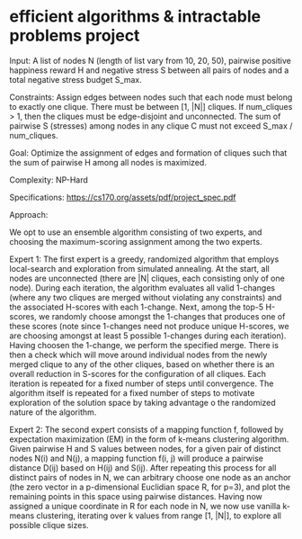 # efficient algorithms & intractable problems project

Input:  A list of nodes N (length of list vary from 10, 20, 50), pairwise positive happiness reward H and negative stress S between all pairs of nodes and a total negative stress budget S_max. 

Constraints: Assign edges between nodes such that each node must belong to exactly one clique. There must be between [1, |N|] cliques. If num_cliques > 1, then the cliques must be edge-disjoint and unconnected. The sum of pairwise S (stresses) among nodes in any clique C must not exceed S_max / num_cliques.

Goal: Optimize the assignment of edges and formation of cliques such that the sum of pairwise H among all nodes is maximized.

Complexity: NP-Hard

Specifications: https://cs170.org/assets/pdf/project_spec.pdf

Approach: 

We opt to use an ensemble algorithm consisting of two experts, and choosing the maximum-scoring assignment among the two experts. 

Expert 1:
The first expert is a greedy, randomized algorithm that employs local-search and exploration from simulated annealing. At the start, all nodes are unconnected (there are |N| cliques, each consisting only of one node). During each iteration, the algorithm evaluates all valid 1-changes (where any two cliques are merged without violating any constraints) and the associated H-scores with each 1-change. Next, among the top-5 H-scores, we randomly choose amongst the 1-changes that produces one of these scores (note since 1-changes need not produce unique H-scores, we are choosing amongst at least 5 possible 1-changes during each iteration). Having choosen the 1-change, we perform the specified merge. There is then a check which will move around individual nodes from the newly merged clique to any of the other cliques, based on whether there is an overall reduction in S-scores for the configuration of all cliques. Each iteration is repeated for a fixed number of steps until convergence. The algorithm itself is repeated for a fixed number of steps to motivate exploration of the solution space by taking advantage o the randomized nature of the algorithm.

Expert 2:
The second expert consists of a mapping function f, followed by expectation maximization (EM) in the form of k-means clustering algorithm. Given pairwise H and S values between nodes, for a given pair of distinct nodes N(i) and N(j), a mapping function f(i, j) will produce a pairwise distance D(ij) based on H(ij) and S(ij). After repeating this process for all distinct pairs of nodes in N, we can arbitrary choose one node as an anchor (the zero vector in a p-dimensional Euclidian space R, for p=3), and plot the remaining points in this space using pairwise distances. Having now assigned a unique coordinate in R for each node in N, we now use vanilla k-means clustering, iterating over k values from range [1, |N|], to explore all possible clique sizes. 

